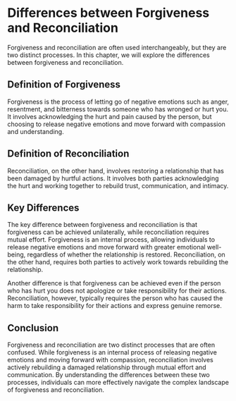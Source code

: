 # Differences between Forgiveness and Reconciliation

Forgiveness and reconciliation are often used interchangeably, but they are two distinct processes. In this chapter, we will explore the differences between forgiveness and reconciliation.

Definition of Forgiveness
-------------------------

Forgiveness is the process of letting go of negative emotions such as anger, resentment, and bitterness towards someone who has wronged or hurt you. It involves acknowledging the hurt and pain caused by the person, but choosing to release negative emotions and move forward with compassion and understanding.

Definition of Reconciliation
----------------------------

Reconciliation, on the other hand, involves restoring a relationship that has been damaged by hurtful actions. It involves both parties acknowledging the hurt and working together to rebuild trust, communication, and intimacy.

Key Differences
---------------

The key difference between forgiveness and reconciliation is that forgiveness can be achieved unilaterally, while reconciliation requires mutual effort. Forgiveness is an internal process, allowing individuals to release negative emotions and move forward with greater emotional well-being, regardless of whether the relationship is restored. Reconciliation, on the other hand, requires both parties to actively work towards rebuilding the relationship.

Another difference is that forgiveness can be achieved even if the person who has hurt you does not apologize or take responsibility for their actions. Reconciliation, however, typically requires the person who has caused the harm to take responsibility for their actions and express genuine remorse.

Conclusion
----------

Forgiveness and reconciliation are two distinct processes that are often confused. While forgiveness is an internal process of releasing negative emotions and moving forward with compassion, reconciliation involves actively rebuilding a damaged relationship through mutual effort and communication. By understanding the differences between these two processes, individuals can more effectively navigate the complex landscape of forgiveness and reconciliation.
